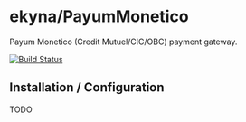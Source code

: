 # ekyna/PayumMonetico

Payum Monetico (Credit Mutuel/CIC/OBC) payment gateway.

[![Build Status](https://travis-ci.org/ekyna/PayumMonetico.svg?branch=1.3)](https://travis-ci.org/ekyna/PayumMonetico)

## Installation / Configuration

TODO
